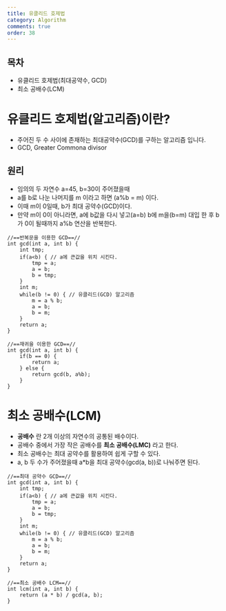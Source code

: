 ```yaml
---
title: 유클리드 호제법
category: Algorithm
comments: true
order: 38
---
```


## 목차
* 유클리드 호제법(최대공약수, GCD)
* 최소 공배수(LCM)


# 유클리드 호제법(알고리즘)이란?
* 주어진 두 수 사이에 존재하는 최대공약수(GCD)를 구하는 알고리즘 입니다.
* GCD, Greater Commona divisor

## 원리
* 임의의 두 자연수 a=45, b=30이 주어졌을때
* a를 b로 나눈 나머지를 m 이라고 하면 (a%b = m) 이다.
* 이때 m이 0일때, b가 최대 공약수(GCD)이다.
* 만약 m이 0이 아니라면, a에 b값을 다시 넣고(a=b) b에 m을(b=m) 대입 한 후 b가 0이 될때까지 a%b 연산을 반복한다.

```
//==반복문을 이용한 GCD==//
int gcd(int a, int b) {
    int tmp;
    if(a<b) { // a에 큰값을 위치 시킨다.
        tmp = a;
        a = b;
        b = tmp;
    }
    int m;
    while(b != 0) { // 유클리드(GCD) 알고리즘
        m = a % b;
        a = b;
        b = m;
    }
    return a;
}

//==재귀을 이용한 GCD==//
int gcd(int a, int b) {
    if(b == 0) {
        return a;
    } else {
        return gcd(b, a%b);
    }
}
```

# 최소 공배수(LCM)
* __공배수__ 란 2개 이상의 자연수의 공통된 배수이다.
* 공배수 중에서 가장 작은 공배수를 __최소 공배수(LMC)__ 라고 한다.
* 최소 공배수는 최대 공약수를 활용하여 쉽게 구할 수 있다.
* a, b 두 수가 주어졌을때 a*b을 최대 공약수(gcd(a, b))로 나눠주면 된다. 

```
//==최대 공약수 GCD==//
int gcd(int a, int b) {
    int tmp;
    if(a<b) { // a에 큰값을 위치 시킨다.
        tmp = a;
        a = b;
        b = tmp;
    }
    int m;
    while(b != 0) { // 유클리드(GCD) 알고리즘
        m = a % b;
        a = b;
        b = m;
    }
    return a;
}

//==최소 공배수 LCM==//
int lcm(int a, int b) {
    return (a * b) / gcd(a, b);
}
```